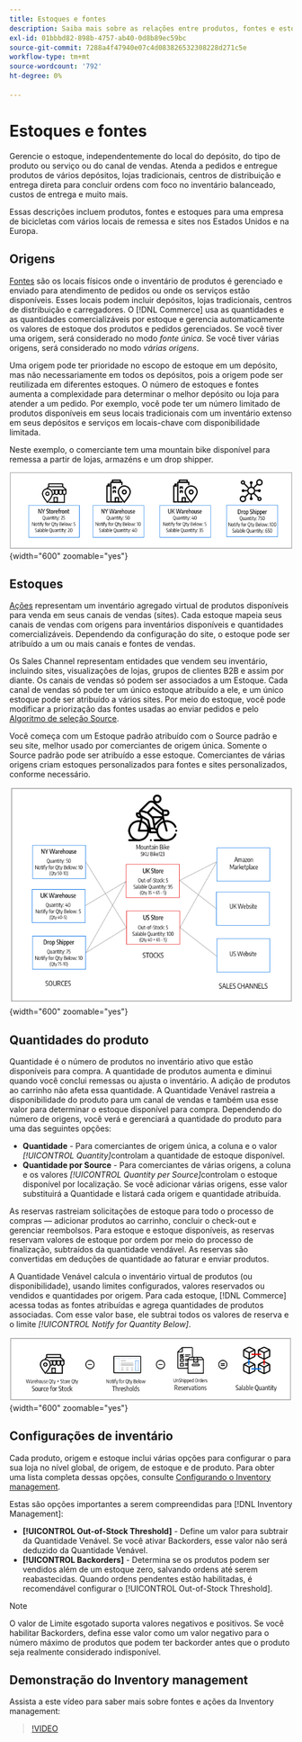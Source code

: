 ```yaml
---
title: Estoques e fontes
description: Saiba mais sobre as relações entre produtos, fontes e estoques.
exl-id: 01bbbd82-898b-4757-ab40-0d8b89ec59bc
source-git-commit: 7288a4f47940e07c4d083826532308228d271c5e
workflow-type: tm+mt
source-wordcount: '792'
ht-degree: 0%

---
```


# Estoques e fontes

Gerencie o estoque, independentemente do local do depósito, do tipo de produto ou serviço ou do canal de vendas. Atenda a pedidos e entregue produtos de vários depósitos, lojas tradicionais, centros de distribuição e entrega direta para concluir ordens com foco no inventário balanceado, custos de entrega e muito mais.

Essas descrições incluem produtos, fontes e estoques para uma empresa de bicicletas com vários locais de remessa e sites nos Estados Unidos e na Europa.

## Origens

[Fontes](sources-manage.md) são os locais físicos onde o inventário de produtos é gerenciado e enviado para atendimento de pedidos ou onde os serviços estão disponíveis. Esses locais podem incluir depósitos, lojas tradicionais, centros de distribuição e carregadores. O [!DNL Commerce] usa as quantidades e as quantidades comercializáveis por estoque e gerencia automaticamente os valores de estoque dos produtos e pedidos gerenciados. Se você tiver uma origem, será considerado no modo _fonte única_. Se você tiver várias origens, será considerado no modo _várias origens_.

Uma origem pode ter prioridade no escopo de estoque em um depósito, mas não necessariamente em todos os depósitos, pois a origem pode ser reutilizada em diferentes estoques. O número de estoques e fontes aumenta a complexidade para determinar o melhor depósito ou loja para atender a um pedido. Por exemplo, você pode ter um número limitado de produtos disponíveis em seus locais tradicionais com um inventário extenso em seus depósitos e serviços em locais-chave com disponibilidade limitada.

Neste exemplo, o comerciante tem uma mountain bike disponível para remessa a partir de lojas, armazéns e um drop shipper.

![Exemplo de diagrama de fontes](assets/diagram-sources.png){width="600" zoomable="yes"}

## Estoques

[Ações](stocks-manage.md) representam um inventário agregado virtual de produtos disponíveis para venda em seus canais de vendas (sites). Cada estoque mapeia seus canais de vendas com origens para inventários disponíveis e quantidades comercializáveis. Dependendo da configuração do site, o estoque pode ser atribuído a um ou mais canais e fontes de vendas.

Os Sales Channel representam entidades que vendem seu inventário, incluindo sites, visualizações de lojas, grupos de clientes B2B e assim por diante. Os canais de vendas só podem ser associados a um Estoque. Cada canal de vendas só pode ter um único estoque atribuído a ele, e um único estoque pode ser atribuído a vários sites. Por meio do estoque, você pode modificar a priorização das fontes usadas ao enviar pedidos e pelo [Algoritmo de seleção Source](selection-reservations.md).

Você começa com um Estoque padrão atribuído com o Source padrão e seu site, melhor usado por comerciantes de origem única. Somente o Source padrão pode ser atribuído a esse estoque. Comerciantes de várias origens criam estoques personalizados para fontes e sites personalizados, conforme necessário.

![Diagrama para exemplo de ações para um armazenamento](assets/diagram-stock.png){width="600" zoomable="yes"}

## Quantidades do produto

Quantidade é o número de produtos no inventário ativo que estão disponíveis para compra. A quantidade de produtos aumenta e diminui quando você conclui remessas ou ajusta o inventário. A adição de produtos ao carrinho não afeta essa quantidade. A Quantidade Venável rastreia a disponibilidade do produto para um canal de vendas e também usa esse valor para determinar o estoque disponível para compra. Dependendo do número de origens, você verá e gerenciará a quantidade do produto para uma das seguintes opções:

- **Quantidade** - Para comerciantes de origem única, a coluna e o valor _[!UICONTROL Quantity]_&#x200B;controlam a quantidade de estoque disponível.
- **Quantidade por Source** - Para comerciantes de várias origens, a coluna e os valores _[!UICONTROL Quantity per Source]_&#x200B;controlam o estoque disponível por localização. Se você adicionar várias origens, esse valor substituirá a Quantidade e listará cada origem e quantidade atribuída.

As reservas rastreiam solicitações de estoque para todo o processo de compras — adicionar produtos ao carrinho, concluir o check-out e gerenciar reembolsos. Para estoque e estoque disponíveis, as reservas reservam valores de estoque por ordem por meio do processo de finalização, subtraídos da quantidade vendável. As reservas são convertidas em deduções de quantidade ao faturar e enviar produtos.

A Quantidade Venável calcula o inventário virtual de produtos (ou disponibilidade), usando limites configurados, valores reservados ou vendidos e quantidades por origem. Para cada estoque, [!DNL Commerce] acessa todas as fontes atribuídas e agrega quantidades de produtos associadas. Com esse valor base, ele subtrai todos os valores de reserva e o limite _[!UICONTROL Notify for Quantity Below]_.

![Calculando a quantidade vendável de um estoque](assets/diagram-salable-quantity.png){width="600" zoomable="yes"}

## Configurações de inventário

Cada produto, origem e estoque inclui várias opções para configurar o para sua loja no nível global, de origem, de estoque e de produto. Para obter uma lista completa dessas opções, consulte [Configurando o Inventory management](configuration.md).

Estas são opções importantes a serem compreendidas para [!DNL Inventory Management]:

- **[!UICONTROL Out-of-Stock Threshold]** - Define um valor para subtrair da Quantidade Venável. Se você ativar Backorders, esse valor não será deduzido da Quantidade Venável.
- **[!UICONTROL Backorders]** - Determina se os produtos podem ser vendidos além de um estoque zero, salvando ordens até serem reabastecidas. Quando ordens pendentes estão habilitadas, é recomendável configurar o [!UICONTROL Out-of-Stock Threshold].

>[!NOTE]
>
>O valor de Limite esgotado suporta valores negativos e positivos. Se você habilitar Backorders, defina esse valor como um valor negativo para o número máximo de produtos que podem ter backorder antes que o produto seja realmente considerado indisponível.

## Demonstração do Inventory management

Assista a este vídeo para saber mais sobre fontes e ações da Inventory management:

>[!VIDEO](https://video.tv.adobe.com/v/343748?quality=12&learn=on)
